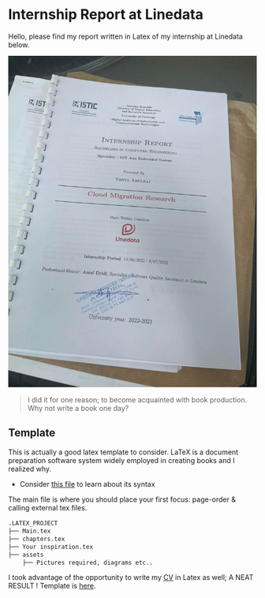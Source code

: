 #  Internship Report at Linedata
Hello, please find my report written in Latex of my internship at Linedata below. 
<br>

![Homepage](assets/reportMAIN.jpg)

> I did it for one reason; to become acquainted with book production. Why not write a book one day?

## Template
This is actually a good latex template to consider. LaTeX is a document preparation software system widely employed in creating books and I realized why.

- Consider [this file](aide-memoire_Latex.pdf) to learn about its syntax


The main file is where you should place your first focus: page-order & calling external tex files.

``` 
.LATEX_PROJECT
├── Main.tex
├── chapters.tex
├── Your inspiration.tex
├── assets
    ├── Pictures required, diagrams etc..
``` 
I took advantage of the opportunity to write my [CV](assets/CurriculumVitae.pdf) in Latex as well; A NEAT RESULT ! Template is [here](cv.tex).

